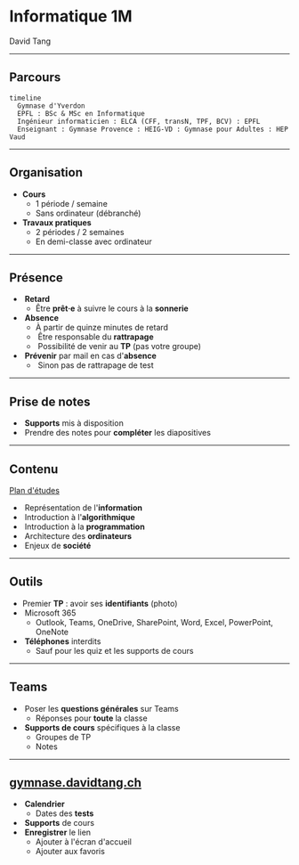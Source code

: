 # Informatique 1M

David Tang

---

## Parcours

```mermaid
timeline
  Gymnase d'Yverdon
  EPFL : BSc & MSc en Informatique
  Ingénieur informaticien : ELCA (CFF, transN, TPF, BCV) : EPFL
  Enseignant : Gymnase Provence : HEIG-VD : Gymnase pour Adultes : HEP Vaud
```

---

## Organisation

- **Cours**
  - 1 période / semaine
  - Sans ordinateur (débranché)
- **Travaux pratiques**
  - 2 périodes / 2 semaines
  - En demi-classe avec ordinateur

---

## Présence

- &shy;<!-- .element: class="fragment" --> **Retard**
  - Être **prêt·e** à suivre le cours à la **sonnerie**
- &shy;<!-- .element: class="fragment" --> **Absence**
  - À partir de quinze minutes de retard
  - &shy;<!-- .element: class="fragment" --> Être responsable du **rattrapage**
  - &shy;<!-- .element: class="fragment" --> Possibilité de venir au **TP** (pas votre groupe)
- &shy;<!-- .element: class="fragment" --> **Prévenir** par mail en cas d'**absence**
  - &shy;<!-- .element: class="fragment" --> Sinon pas de rattrapage de test

---

## Prise de notes

- &shy;<!-- .element: class="fragment" --> **Supports** mis à disposition
- &shy;<!-- .element: class="fragment" --> Prendre des notes pour **compléter** les diapositives

---

## Contenu

[Plan d'études](https://www.vd.ch/fileadmin/user_upload/organisation/dfj/dgep/dgep_fichiers_pdf/DGEP_brochure_EM_web.pdf)

- &shy;<!-- .element: class="fragment" --> Représentation de l'**information**
- &shy;<!-- .element: class="fragment" --> Introduction à l'**algorithmique**
- &shy;<!-- .element: class="fragment" --> Introduction à la **programmation**
- &shy;<!-- .element: class="fragment" --> Architecture des **ordinateurs**
- &shy;<!-- .element: class="fragment" --> Enjeux de **société**

---

## Outils

- Premier **TP** : avoir ses **identifiants** (photo)
- &shy;<!-- .element: class="fragment" --> Microsoft 365
  - Outlook, Teams, OneDrive, SharePoint, Word, Excel, PowerPoint, OneNote
- &shy;<!-- .element: class="fragment" --> **Téléphones** interdits
  - Sauf pour les quiz et les supports de cours

---

## Teams

- &shy;<!-- .element: class="fragment" --> Poser les **questions générales** sur Teams
  - Réponses pour **toute** la classe
- &shy;<!-- .element: class="fragment" --> **Supports de cours** spécifiques à la classe
  - Groupes de TP
  - Notes

---

## [gymnase.davidtang.ch](https://gymnase.davidtang.ch/)

- &shy;<!-- .element: class="fragment" --> **Calendrier**
  - Dates des **tests**
- &shy;<!-- .element: class="fragment" --> **Supports** de cours
- &shy;<!-- .element: class="fragment" --> **Enregistrer** le lien
  - Ajouter à l'écran d'accueil
  - Ajouter aux favoris
